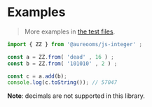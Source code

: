 # Examples

> More examples in [the test files](https://github.com/aureooms/js-integer/tree/main/test/src).

```js
import { ZZ } from '@aureooms/js-integer' ;

const a = ZZ.from( 'dead' , 16 ) ;
const b = ZZ.from( '101010' , 2 ) ;

const c = a.add(b);
console.log(c.toString()); // 57047
```

**Note**: decimals are not supported in this library.
